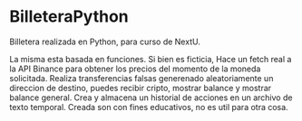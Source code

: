 # BilleteraPython
Billetera realizada en Python, para curso de NextU.

La misma esta basada en funciones. Si bien es ficticia, Hace un fetch real a la API Binance para obtener los precios del momento de la moneda solicitada.
Realiza transferencias falsas generenado aleatoriamente un direccion de destino, puedes recibir cripto, mostrar balance y mostrar balance general. 
Crea y almacena un historial de acciones en un archivo de texto temporal.
Creada son con fines educativos, no es util para otra cosa.
